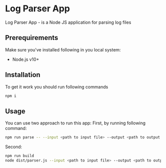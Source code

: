 # Log Parser App

Log Parser App - is a Node JS application for parsing log files

## Prerequirements

Make sure you've installed following in you local system:
* Node.js v10+ 

## Installation

To get it work you should run following commands

```bash
npm i
```

## Usage
You can use two approach to run this app:
First, by running following command:
```bash
npm run parse -- --input <path to input file> --output <path to output file>
```
Second:
```bash
npm run build
node dist/parser.js --input <path to input file> --output <path to output file>
```
